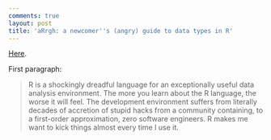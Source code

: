 ```yaml
---
comments: true
layout: post
title: 'aRrgh: a newcomer''s (angry) guide to data types in R'
---
```


[Here](https://github.com/tdsmith/aRrgh).

First paragraph:

> R is a shockingly dreadful language for an exceptionally useful data analysis environment. The more you learn about the R language, the worse it will feel. The development environment suffers from literally decades of accretion of stupid hacks from a community containing, to a first-order approximation, zero software engineers. R makes me want to kick things almost every time I use it.




